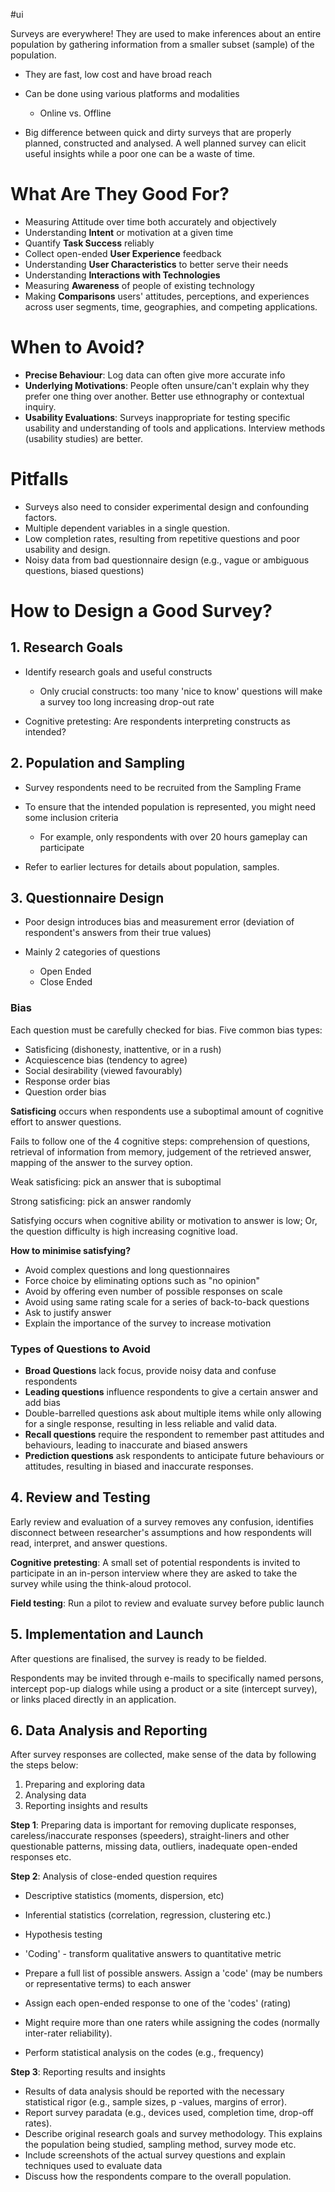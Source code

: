 #ui 

Surveys are everywhere! They are used to make inferences about an entire population by gathering information from a smaller subset (sample) of the population.

- They are fast, low cost and have broad reach
- Can be done using various platforms and modalities
	- Online vs. Offline

- Big difference between quick and dirty surveys that are properly planned, constructed and analysed. A well planned survey can elicit useful insights while a poor one can be a waste of time.
# What Are They Good For?

- Measuring Attitude over time both accurately and objectively
- Understanding **Intent** or motivation at a given time
- Quantify **Task Success** reliably
- Collect open-ended **User Experience** feedback
- Understanding **User Characteristics** to better serve their needs
- Understanding **Interactions with Technologies**
- Measuring **Awareness** of people of existing technology
- Making **Comparisons** users' attitudes, perceptions, and experiences across user segments, time, geographies, and competing applications.

# When to Avoid?

- **Precise Behaviour**: Log data can often give more accurate info
- **Underlying Motivations**: People often unsure/can't explain why they prefer one thing over another. Better use ethnography or contextual inquiry.
- **Usability Evaluations**: Surveys inappropriate for testing specific usability and understanding of tools and applications. Interview methods (usability studies) are better.

# Pitfalls

- Surveys also need to consider experimental design and confounding factors.
- Multiple dependent variables in a single question.
- Low completion rates, resulting from repetitive questions and poor usability and design. 
- Noisy data from bad questionnaire design (e.g., vague or ambiguous questions, biased questions)

# How to Design a Good Survey?

## 1. Research Goals

- Identify research goals and useful constructs
	- Only crucial constructs: too many 'nice to know' questions will make a survey too long increasing drop-out rate
	
- Cognitive pretesting: Are respondents interpreting constructs as intended?

## 2. Population and Sampling

- Survey respondents need to be recruited from the Sampling Frame 
- To ensure that the intended population is represented, you might need some inclusion criteria
	- For example, only respondents with over 20 hours gameplay can participate 

- Refer to earlier lectures for details about population, samples.

## 3. Questionnaire Design

- Poor design introduces bias and measurement error (deviation of respondent's answers from their true values)

- Mainly 2 categories of questions
	- Open Ended
	- Close Ended

### Bias

Each question must be carefully checked for bias. Five common bias types:

- Satisficing (dishonesty, inattentive, or in a rush) 
- Acquiescence bias (tendency to agree) 
- Social desirability (viewed favourably) 
- Response order bias 
- Question order bias

**Satisficing** occurs when respondents use a suboptimal amount of cognitive effort to answer questions.

Fails to follow one of the 4 cognitive steps: comprehension of questions, retrieval of information from memory, judgement of the retrieved answer, mapping of the answer to the survey option.

Weak satisficing: pick an answer that is suboptimal 

Strong satisficing: pick an answer randomly 

Satisfying occurs when cognitive ability or motivation to answer is low; Or, the question difficulty is high increasing cognitive load.

**How to minimise satisfying?**
- Avoid complex questions and long questionnaires 
- Force choice by eliminating options such as "no opinion" 
- Avoid by offering even number of possible responses on scale 
- Avoid using same rating scale for a series of back-to-back questions 
- Ask to justify answer 
- Explain the importance of the survey to increase motivation

### Types of Questions to Avoid

- **Broad Questions** lack focus, provide noisy data and confuse respondents 
- **Leading questions** influence respondents to give a certain answer and add bias 
- Double-barrelled questions ask about multiple items while only allowing for a single response, resulting in less reliable and valid data. 
- **Recall questions** require the respondent to remember past attitudes and behaviours, leading to inaccurate and biased answers 
- **Prediction questions** ask respondents to anticipate future behaviours or attitudes, resulting in biased and inaccurate responses.

## 4. Review and Testing

Early review and evaluation of a survey removes any confusion, identifies disconnect between researcher's assumptions and how respondents will read, interpret, and answer questions.

**Cognitive pretesting**: A small set of potential respondents is invited to participate in an in-person interview where they are asked to take the survey while using the think-aloud protocol.

**Field testing**: Run a pilot to review and evaluate survey before public launch

## 5. Implementation and Launch

 After questions are finalised, the survey is ready to be fielded. 
 
 Respondents may be invited through e-mails to specifically named persons, intercept pop-up dialogs while using a product or a site (intercept survey), or links placed directly in an application.

## 6. Data Analysis and Reporting

After survey responses are collected, make sense of the data by following the steps below: 

1. Preparing and exploring data 
2. Analysing data 
3. Reporting insights and results

**Step 1**: Preparing data is important for removing duplicate responses, careless/inaccurate responses (speeders), straight-liners and other questionable patterns, missing data, outliers, inadequate open-ended responses etc.

**Step 2**: Analysis of close-ended question requires 

- Descriptive statistics (moments, dispersion, etc) 
- Inferential statistics (correlation, regression, clustering etc.) 
- Hypothesis testing

- 'Coding' - transform qualitative answers to quantitative metric 
- Prepare a full list of possible answers. Assign a 'code' (may be numbers or representative terms) to each answer 
- Assign each open-ended response to one of the 'codes' (rating) 
- Might require more than one raters while assigning the codes (normally inter-rater reliability). 
- Perform statistical analysis on the codes (e.g., frequency)

**Step 3**: Reporting results and insights

- Results of data analysis should be reported with the necessary statistical rigor (e.g., sample sizes, p -values, margins of error). 
- Report survey paradata (e.g., devices used, completion time, drop-off rates). 
- Describe original research goals and survey methodology. This explains the population being studied, sampling method, survey mode etc.
- Include screenshots of the actual survey questions and explain techniques used to evaluate data 
- Discuss how the respondents compare to the overall population.
